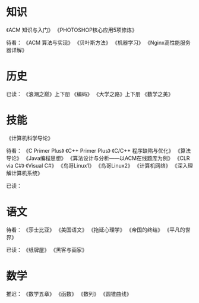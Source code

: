 # 知识

《ACM 知识与入门》
《PHOTOSHOP核心应用5项修炼》

待看：
《ACM 算法与实现》
《贝叶斯方法》
《机器学习》
《Nginx高性能服务器详解》

# 历史

已读：
《浪潮之巅》上下册
《编码》
《大学之路》上下册
《数学之美》

# 技能

《计算机科学导论》

待看：
《C Primer Plus》
《C++ Primer Plus》
《C/C++ 程序缺陷与优化》
《算法导论》
《Java编程思想》
《算法设计与分析——以ACM在线题库为例》
《CLR via C#》
《Visual C#》
《鸟哥Linux1》
《鸟哥Linux2》
《计算机网络》
《深入理解计算机系统》

已读：

# 语文

待看：
《莎士比亚》
《美国语文》
《拖延心理学》
《帝国的终结》
《平凡的世界》

已读：
《纸牌屋》
《黑客与画家》

# 数学

推迟：
《数学五章》
《函数》
《数列》
《圆锥曲线》
